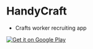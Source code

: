 # HandyCraft
- Crafts worker recruiting app

<a href="https://play.google.com/store/apps/details?id=com.team.asapwork">
<img alt="Get it on Google Play" src="http://steverichey.github.io/google-play-badge-svg/img/en_get.svg" />
</a>
